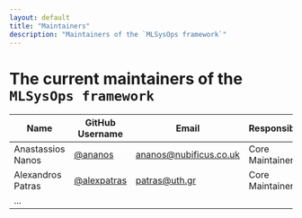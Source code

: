 ```yaml
---
layout: default
title: "Maintainers"
description: "Maintainers of the `MLSysOps framework`"
---
```


# The current maintainers of the `MLSysOps framework`

| Name       | GitHub Username | Email   |          Responsibility           |
| ---------- | --------------- | ------- | --------------------------------- |
| Anastassios Nanos | [@ananos](https://github.com/ananos) | ananos@nubificus.co.uk | Core Maintainer |
| Alexandros Patras | [@alexpatras](https://github.com/alexpatras) | patras@uth.gr | Core Maintainer |
| ... | | | |
